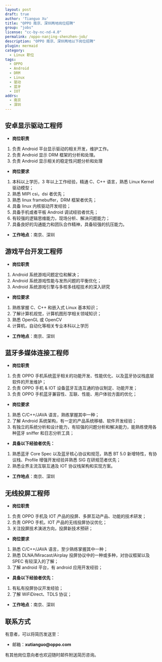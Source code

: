 ```yaml
---
layout: post
draft: true
author: 'Tianguo Xu'
title: "OPPO 南京、深圳两地岗位招聘"
group: "jobs"
license: "cc-by-nc-nd-4.0"
permalink: /oppo-nanjing-shenzhen-job/
description: "OPPO 南京、深圳两地以下岗位招聘"
plugin: mermaid
category:
  - Linux 职位
tags:
  - OPPO
  - Android
  - DRM
  - Linux
  - 驱动
  - 蓝牙
  - IOT
addrs:
  - 南京
  - 深圳
---
```


## 安卓显示驱动工程师

* __岗位职责__

1. 负责 Android 平台显示驱动的相关开发，维护工作。
2. 负责 Android 显示 DRM 框架的分析和处理。
3. 负责 Android 显示相关的稳定性问题分析和处理

* __岗位要求__

1. 本科以上学历，3 年以上工作经验，精通 C、C++ 语言，熟悉 Linux Kernel 驱动模型；
2. 熟悉 MIPI csi，dsi 者优先；
3. 熟悉 linux framebuffer，DRM 框架者优先；
4. 具备 linux 内核驱动开发经验；
5. 具备手机或者平板 Android 调试经验者优先；
6. 有较强的逻辑思维能力，现场分析、解决问题能力；
7. 具备良好的沟通能力和团队合作精神，具备较强的抗压能力。

* __工作地点__：南京、深圳

## 游戏平台开发工程师

* __岗位职责__

1. Android 系统游戏问题定位和解决；
2. Android 系统游戏性能与发热问题的平衡优化；
3. Android 系统游戏引擎与多核多线程技术的深入研究

* __岗位要求__

1. 熟练掌握 C、C++ 和嵌入式 Linux 基本知识；
2. 了解计算机视觉，计算机图形学相关领域知识；
3. 熟悉 OpenGL 或 OpenCV
4. 计算机，自动化等相关专业本科以上学历

* __工作地点__：南京、深圳

## 蓝牙多媒体连接工程师

* __岗位职责__

1. 负责 OPPO 手机系统蓝牙相关的功能开发、性能优化、以及蓝牙协议栈底层软件的开发维护；
2. 负责 OPPO 手机 & IOT 设备蓝牙互连互通的协议制定、功能开发；
3. 负责 OPPO 手机蓝牙兼容性、互联、性能、用户体验方面的优化；

* __岗位要求__

1. 熟悉 C/C++/JAVA 语言，熟练掌握其中一种；
2. 了解 Android 系统架构，有一定的产品系统移植、软件开发经验；
3. 有独立的系统分析和设计能力，有较强的问题分析和解决能力，能熟练使用各种蓝牙 sniffer 和日志分析工具；

* __具备以下经验者优先：__

1. 熟悉蓝牙 Core Spec 以及蓝牙核心协议和规范，熟悉 BT 5.0 新增特性，有协议栈、Profile 增强开发经验并熟悉 SIG 在研规范者优先；
2. 熟悉业界主流互联互通及 IOT 协议栈架构和实现方案。

* __工作地点__：南京、深圳

## 无线投屏工程师

* __岗位职责__

1. 负责 OPPO 手机及 IOT 产品的投屏、多屏互动产品、功能的技术研发；
2. 负责 OPPO 手机，IOT 产品的无线投屏协议优化；
3. 关注投屏技术演进方向，投屏新技术预研；

* __岗位要求__

1. 熟悉 C/C++/JAVA 语言，至少熟练掌握其中一种；
2. 熟悉 DLNA/Miracast/Airplay 投屏协议中的一种或多种，对协议框架以及 SPEC 有较深入的了解；
3. 了解 android 平台，有 android 应用开发经验；

* __具备以下经验者优先：__

1. 有私有投屏协议开发经验；
2. 了解 WiFiDirect、TDLS 协议；

* __工作地点__：南京、深圳

## 联系方式

有意者，可以将简历发送至：

* 邮箱：__xutianguo@oppo.com__

有其他岗位意向者也欢迎随时邮件附送简历咨询。
